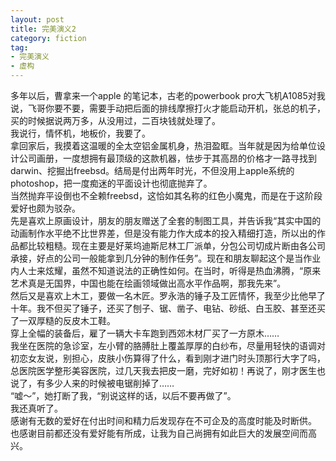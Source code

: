 ```yaml
---
layout: post
title: 完美演义2
category: fiction
tag: 
- 完美演义
- 虚构
---
```

多年以后，曹拿来一个apple 的笔记本，古老的powerbook pro大飞机A1085对我说，飞哥你要不要，需要手动把后面的排线摩擦打火才能启动开机，张总的机子，买的时候据说两万多，从没用过，二百块钱就处理了。<br>
我说行，情怀机，地板价，我要了。<br>
拿回家后，我摸着这温暖的全太空铝金属机身，热泪盈眶。当年就是因为给单位设计公司画册，一度想拥有最顶级的这款机器，怯步于其高昂的价格才一路寻找到darwin、挖掘出freebsd。结局是付出两年时光，不但没用上apple系统的photoshop，把一度痴迷的平面设计也彻底抛弃了。<br>
当然抛弃平设倒也不全赖freebsd，这恰如其名称的红色小魔鬼，而是在于这阶段爱好也颇为驳杂。<br>
先是喜欢上原画设计，朋友的朋友赠送了全套的制图工具，并告诉我“其实中国的动画制作水平绝不比世界差，但是没有能力作大成本的投入精细打造，所以出的作品都比较粗糙。现在主要是好莱坞迪斯尼林工厂派单，分包公司切成片断由各公司承接，好点的公司一般能拿到几分钟的制作任务”。现在和朋友聊起这个是当作业内人士来炫耀，虽然不知道说法的正确性如何。在当时，听得是热血沸腾，“原来艺术真是无国界，中国也能在绘画领域做出高水平作品啊，那我先来”。<br>
然后又是喜欢上木工，要做一名木匠。罗永浩的锤子及工匠情怀，我至少比他早了十年。我不但买了锤子，还买了刨子、锯、凿子、电钻、砂纸、白玉胶、甚至还买了一双厚糙的反皮木工鞋。<br>
穿上全幅的装备后，雇了一辆大卡车跑到西郊木材厂买了一方原木……<br>
我坐在医院的急诊室，左小臂的胳膊肚上覆盖厚厚的白纱布，尽量用轻快的语调对初恋女友说，别担心，皮肤小伤算得了什么，看到刚才进门时头顶那行大字了吗，总医院医学整形美容医院，过几天我去把皮一磨，完好如初！再说了，刚才医生也说了，有多少人来的时候被电锯削掉了……<br>
“嘘～”，她打断了我，“别说这样的话，以后不要再做了”。<br>
我还真听了。<br>
感谢有无数的爱好在付出时间和精力后发现存在不可企及的高度时能及时断供。<br>
也感谢目前都还没有爱好能有所成，让我为自己尚拥有如此巨大的发展空间而高兴。<br>
